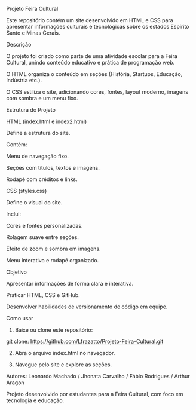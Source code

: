 
Projeto Feira Cultural

Este repositório contém um site desenvolvido em HTML e CSS para apresentar informações culturais e tecnológicas sobre os estados Espírito Santo e Minas Gerais.


Descrição

O projeto foi criado como parte de uma atividade escolar para a Feira Cultural, unindo conteúdo educativo e prática de programação web.

O HTML organiza o conteúdo em seções (História, Startups, Educação, Indústria etc.).

O CSS estiliza o site, adicionando cores, fontes, layout moderno, imagens com sombra e um menu fixo.


Estrutura do Projeto

HTML (index.html e index2.html)

Define a estrutura do site.

Contém:

Menu de navegação fixo.

Seções com títulos, textos e imagens.

Rodapé com créditos e links.



CSS (styles.css)

Define o visual do site.

Inclui:

Cores e fontes personalizadas.

Rolagem suave entre seções.

Efeito de zoom e sombra em imagens.

Menu interativo e rodapé organizado.


Objetivo

Apresentar informações de forma clara e interativa.

Praticar HTML, CSS e GitHub.

Desenvolver habilidades de versionamento de código em equipe.


Como usar

1. Baixe ou clone este repositório:

git clone: https://github.com/Lfrazatto/Projeto-Feira-Cultural.git


2. Abra o arquivo index.html no navegador.


3. Navegue pelo site e explore as seções.


Autores: Leonardo Machado / Jhonata Carvalho / Fábio Rodrigues / Arthur Aragon 

Projeto desenvolvido por estudantes para a Feira Cultural, com foco em tecnologia e educação.